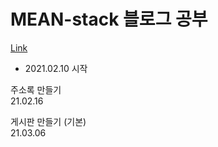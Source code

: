 # MEAN-stack 블로그 공부

[Link](https://www.a-mean-blog.com/)
- 2021.02.10 시작

<p>주소록 만들기 <br> 21.02.16</p>

<p>게시판 만들기 (기본) <br> 21.03.06</p>
